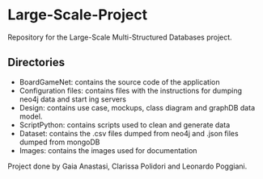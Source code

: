 # Large-Scale-Project
Repository for the Large-Scale Multi-Structured Databases project.

## Directories 
- BoardGameNet: contains the source code of the application 
- Configuration files: contains files with the instructions for dumping neo4j data and start
ing servers
- Design: contains use case, mockups, class diagram and graphDB data model.
- ScriptPython: contains scripts used to clean and generate data
- Dataset: contains the .csv files dumped from neo4j and .json files dumped from mongoDB
- Images: contains the images used for documentation

Project done by Gaia Anastasi, Clarissa Polidori and Leonardo Poggiani.
